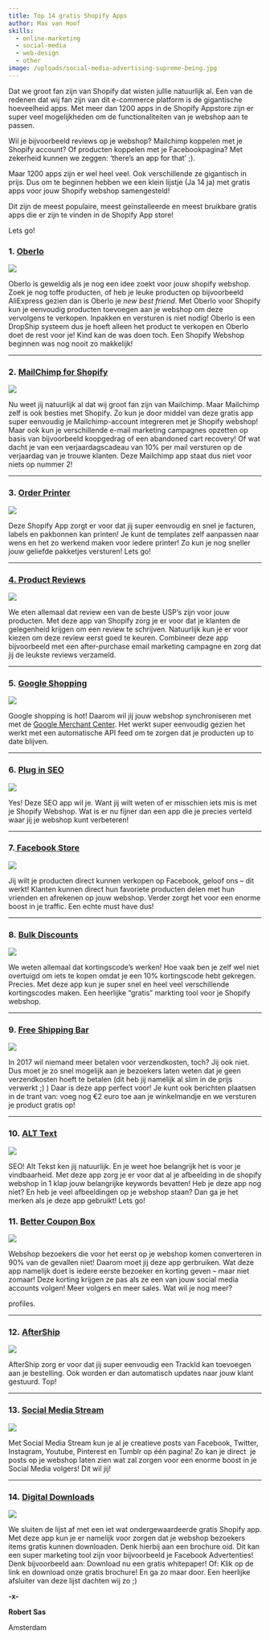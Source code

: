 ```yaml
---
title: Top 14 gratis Shopify Apps
author: Max van Hoof
skills:
  - online-marketing
  - social-media
  - web-design
  - other
image: /uploads/social-media-advertising-supreme-being.jpg
---
```



Dat we groot fan zijn van Shopify dat wisten jullie natuurlijk al. Een van de redenen dat wij fan zijn van dit e-commerce platform is de gigantische hoeveelheid apps. Met meer dan 1200 apps in de Shopify Appstore zijn er super veel mogelijkheden om de functionaliteiten van je webshop aan te passen.

Wil je bijvoorbeeld reviews op je webshop? Mailchimp koppelen met je Shopify account? Of producten koppelen met je Facebookpagina? Met zekerheid kunnen we zeggen: ‘there’s an app for that’ ;).

Maar 1200 apps zijn er wel heel veel. Ook verschillende ze gigantisch in prijs. Dus om te beginnen hebben we een klein lijstje (Ja 14 ja) met gratis apps voor jouw Shopify webshop samengesteld!

Dit zijn de meest populaire, meest ge&iuml;nstalleerde en meest bruikbare gratis apps die er zijn te vinden in de Shopify App store!

Lets go!

### 1.&nbsp;[<u>Oberlo</u>](https://apps.shopify.com/oberlo)

![](/uploads/versions/shopify-oberlo-gratis-apps-supremebeing-amsterdam---x----641-205x---.png)

Oberlo is geweldig als je nog een idee zoekt voor jouw shopify webshop. Zoek je nog toffe producten, of heb je leuke producten op bijvoorbeeld AliExpress gezien dan is Oberlo je *new best friend*. Met Oberlo voor Shopify kun je eenvoudig producten toevoegen aan je webshop om deze vervolgens te verkopen. Inpakken en versturen is niet nodig! Oberlo is een DropShip systeem dus je hoeft alleen het product te verkopen en Oberlo doet de rest voor je! Kind kan de was doen toch. Een Shopify Webshop beginnen was nog nooit zo makkelijk!

<div align="center"><hr size="1" width="100%" noshade="noshade" align="center" /></div>

### 2.&nbsp;[<u>MailChimp for Shopify</u>](https://apps.shopify.com/mailchimp)

![](/uploads/versions/shopify-mailchimp-gratis-apps-supremebeing-amsterdam---x----642-207x---.png)

Nu weet jij natuurlijk al dat wij groot fan zijn van Mailchimp. Maar Mailchimp zelf is ook besties met Shopify. Zo kun je door middel van deze gratis app super eenvoudig je Mailchimp-account integreren met je Shopify webshop! Maar ook kun je verschillende e-mail marketing campagnes opzetten op basis van bijvoorbeeld koopgedrag of een abandoned cart recovery! Of wat dacht je van een verjaardagscadeau van 10% per mail versturen op de verjaardag van je trouwe klanten. Deze Mailchimp app staat dus niet voor niets op nummer 2!

<div align="center"><hr size="1" width="100%" noshade="noshade" align="center" /></div>

### 3.&nbsp;[<u>Order Printer</u>](https://apps.shopify.com/order-printer)

![](/uploads/versions/shopify-printorder-gratis-apps-supremebeing-amsterdam---x----641-202x---.png)

Deze Shopify App zorgt er voor dat jij super eenvoudig en snel je facturen, labels en pakbonnen kan printen! Je kunt de templates zelf aanpassen naar wens en het zo werkend maken voor iedere printer! Zo kun je nog sneller jouw geliefde pakketjes versturen! Lets go!

<div align="center"><hr size="1" width="100%" noshade="noshade" align="center" /></div>

### [4.&nbsp;<u>Product Reviews</u>](https://apps.shopify.com/product-reviews)

![](/uploads/versions/shopify-reviews-gratis-apps-supremebeing-amsterdam---x----638-202x---.png)

We eten allemaal dat review een van de beste USP’s zijn voor jouw producten. Met deze app van Shopify zorg je er voor dat je klanten de gelegenheid krijgen om een review te schrijven. Natuurlijk kun je er voor kiezen om deze review eerst goed te keuren. Combineer deze app bijvoorbeeld met een after-purchase email marketing campagne en zorg dat jij de leukste reviews verzameld.

<div align="center"><hr size="1" width="100%" noshade="noshade" align="center" /></div>

### 5.&nbsp;[<u>Google Shopping</u>](https://apps.shopify.com/google-shopping)

![](/uploads/versions/shopify-googleshopping-gratis-apps-supremebeing-amsterdam---x----636-201x---.png)

Google shopping is hot! Daarom wil jij jouw webshop synchroniseren met met de <u>Google Merchant Center</u>. Het werkt super eenvoudig gezien het werkt met een automatische API feed om te zorgen dat je producten up to date blijven.

<div align="center"><hr size="1" width="100%" noshade="noshade" align="center" /></div>

### 6.&nbsp;<u>Plug in SEO</u>

![](/uploads/versions/shopify-seoplugin-gratis-apps-supremebeing-amsterdam---x----638-202x---.png)

Yes! Deze SEO app wil je. Want jij wilt weten of er misschien iets mis is met je Shopify Webshop. Wat is er nu fijner dan een app die je precies verteld waar jij je webshop kunt verbeteren!

<div align="center"><hr size="1" width="100%" noshade="noshade" align="center" /></div>

### 7.[&nbsp;<u>Facebook Store</u>](https://apps.shopify.com/facebook-store)

![](/uploads/versions/shopify-facebookstore-gratis-apps-supremebeing-amsterdam---x----638-202x---.png)

Jij wilt je producten direct kunnen verkopen op Facebook, geloof ons – dit werkt! Klanten kunnen direct hun favoriete producten delen met hun vrienden en afrekenen op jouw webshop. Verder zorgt het voor een enorme boost in je traffic. Een echte must have dus!

<div align="center"><hr size="1" width="100%" noshade="noshade" align="center" /></div>

### 8.&nbsp;[<u>Bulk Discounts</u>](https://apps.shopify.com/bulk-discounts)

![](/uploads/versions/shopify-bulkdiscount-gratis-apps-supremebeing-amsterdam---x----638-202x---.png)

We weten allemaal dat kortingscode’s werken! Hoe vaak ben je zelf wel niet overtuigd om iets te kopen omdat je een 10% kortingscode hebt gekregen. Precies. Met deze app kun je super snel en heel veel verschillende kortingscodes maken. Een heerlijke “gratis” markting tool voor je Shopify webshop.

<div align="center"><hr size="1" width="100%" noshade="noshade" align="center" /></div>

### 9.&nbsp;[<u>Free Shipping Bar</u>](https://apps.shopify.com/free-shipping-bar)

![](/uploads/versions/shopify-freeshippingbar-gratis-apps-supremebeing-amsterdam---x----638-202x---.png)

In 2017 wil niemand meer betalen voor verzendkosten, toch? Jij ook niet. Dus moet je zo snel mogelijk aan je bezoekers laten weten dat je geen verzendkosten hoeft te betalen (dit heb jij namelijk al slim in de prijs verwerkt ;) ) Daar is deze app perfect voor! Je kunt ook berichten plaatsen in de trant van: voeg nog €2 euro toe aan je winkelmandje en we versturen je product gratis op!

<div align="center"><hr size="1" width="100%" noshade="noshade" align="center" /></div>

### 10.&nbsp;[<u>ALT Text</u>](https://apps.shopify.com/seo-image-optimizer)

![](/uploads/versions/shopify-alttekst-gratis-apps-supremebeing-amsterdam---x----642-207x---.png)

SEO! Alt Tekst ken jij natuurlijk. En je weet hoe belangrijk het is voor je vindbaarheid. Met deze app zorg je er voor dat al je afbeelding in de shopify webshop in 1 klap jouw belangrijke keywords bevatten! Heb je deze app nog niet? En heb je veel afbeeldingen op je webshop staan? Dan ga je het merken als je deze app gebruikt! Lets go!

### 11.&nbsp;[<u>Better Coupon Box</u>](https://apps.shopify.com/better-coupon-box)

![](/uploads/versions/shopify-bettercouponbox-gratis-apps-supremebeing-amsterdam---x----638-205x---.png)

Webshop bezoekers die voor het eerst op je webshop komen converteren in 90% van de gevallen niet! Daarom moet jij deze app gerbruiken. Wat deze app namelijk doet is iedere eerste bezoeker en korting geven – maar niet zomaar! Deze korting krijgen ze pas als ze een van jouw social media accounts volgen! Meer volgers en meer sales. Wat wil je nog meer?

profiles.

<div align="center"><hr size="1" width="100%" noshade="noshade" align="center" /></div>

### 12.&nbsp;[<u>AfterShip</u>](https://apps.shopify.com/aftership)

![](/uploads/versions/shopify-aftership-gratis-apps-supremebeing-amsterdam---x----641-205x---.png)

AfterShip zorg er voor dat jij super eenvoudig een TrackId kan toevoegen aan je bestelling. Ook worden er dan automatisch updates naar jouw klant gestuurd. Top!

<div align="center"><hr size="1" width="100%" noshade="noshade" align="center" /></div>

### 13.&nbsp;[<u>Social Media Stream</u>](https://apps.shopify.com/better-coupon-box)

![](/uploads/versions/shopify-socialmediastream-gratis-apps-supremebeing-amsterdam---x----638-202x---.png)

Met Social Media Stream kun je al je creatieve posts van Facebook, Twitter, Instagram, Youtube, Pinterest en Tumblr op &eacute;&eacute;n pagina! Zo kan je direct&nbsp; je posts op je webshop laten zien wat zal zorgen voor een enorme boost in je Social Media volgers! Dit wil jij!

<div align="center"><hr size="1" width="100%" noshade="noshade" align="center" /></div>

### 14.&nbsp;[<u>Digital Downloads</u>](https://apps.shopify.com/digital-downloads)

![](/uploads/versions/shopify-digitaldownloads-gratis-apps-supremebeing-amsterdam---x----638-207x---.png)

We sluiten de lijst af met een iet wat ondergewaardeerde gratis Shopify app. Met deze app kun je er namelijk voor zorgen dat je webshop bezoekers items gratis kunnen downloaden. Denk hierbij aan een brochure oid. Dit kan een super marketing tool zijn voor bijvoorbeeld je Facebook Advertenties! Denk bijvoorbeeld aan: Download nu een gratis whitepaper! Of: Klik op de link en download onze gratis brochure! En ga zo maar door. Een heerlijke afsluiter van deze lijst dachten wij zo ;)

**-x-**

**Robert Sas**

Amsterdam